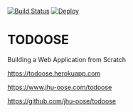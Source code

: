 [![Build Status](https://travis-ci.com/jhu-oose/todoose.svg?branch=master)](https://travis-ci.com/jhu-oose/todoose)
[![Deploy](https://www.herokucdn.com/deploy/button.svg)](https://heroku.com/deploy)

TODOOSE
=======

Building a Web Application from Scratch

https://todoose.herokuapp.com

https://www.jhu-oose.com/todoose

https://github.com/jhu-oose/todoose
